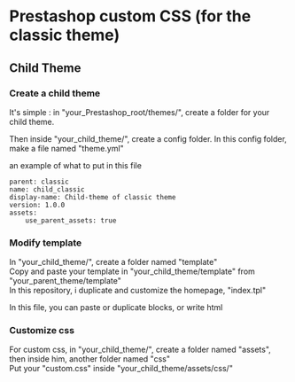 # Prestashop custom CSS (for the classic theme)

## Child Theme

### Create a child theme

It's simple : in "your_Prestashop_root/themes/", create a folder for your child theme. 

Then inside "your_child_theme/", create a config folder.
In this config folder, make a file named "theme.yml"


an example of what to put in this file
```
parent: classic
name: child_classic
display-name: Child-theme of classic theme
version: 1.0.0
assets:
    use_parent_assets: true
```

### Modify template

In "your_child_theme/", create a folder named "template"  
Copy and paste your template in "your_child_theme/template" from "your_parent_theme/template"  
In this repository, i duplicate and customize the homepage, "index.tpl"

In this file, you can paste or duplicate blocks, or write html

### Customize css

For custom css, in "your_child_theme/", create a folder named "assets", then inside him, another folder named "css"  
Put your "custom.css" inside "your_child_theme/assets/css/"

